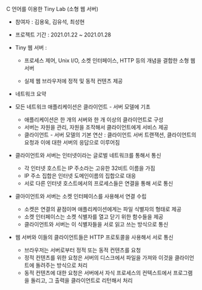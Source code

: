 C 언어를 이용한 Tiny Lab (소형 웹 서버)

- 참여자 : 김용욱, 김유석, 최성현

- 프로젝트 기간 : 2021.01.22 ~ 2021.01.28

- Tiny 웹 서버 : 

  * 프로세스 제어, Unix I/O, 소켓 인터페이스, HTTP 등의 개념을 결합한 소형 웹 서버

  * 실제 웹 브라우저에 정적 및 동적 컨텐츠 제공

    

- 네트워크 요약

- 모든 네트워크 애플리케이션은 클라이언트 - 서버 모델에 기초

  - 애플리케이션은 한 개의 서버와 한 개 이상의 클라이언트로 구성
  - 서버는 자원을 관리, 자원을 조작해서 클라이언트에게 서비스 제공
  - 클라이언트 - 서버 모델의 기본 연산 : 클라이언트 서버 트랜잭션, 클라이언트의 요청과 이에 대한 서버의 응답으로 이루어짐

- 클라이언트와 서버는 인터넷이라는 글로벌 네트워크를 통해서 통신

  - 각 인터넷 호스트는 IP 주소라는 고유한 32비트 이름을 가짐
  - IP 주소 집합은 인터넷 도메인이름의 집합으로 대응
  - 서로 다른 인터넷 호스트에서의 프로세스들은 연결을 통해 서로 통신

- 클아이언트와 서버는 소켓 인터페이스를 사용해서 연결 수립

  - 소켓은 연결의 끝점이며 애플리케이션에게는 파일 식별자의 형태로 제공
  - 소켓 인터페이스는 소켓 식별자를 열고 닫기 위한 함수들을 제공
  - 클라이언트와 서버는 이 식별자들을 서로 읽고 쓰는 방식으로 통신

- 웹 서버와 이들의 클라이언트들은 HTTP 프로토콜을 사용해서 서로 통신

  - 브라우저는 서버로부터 정적 또는 동적 컨텐츠를 요청
  - 정적 컨텐츠를 위한 요청은 서버의 디스크에서 파일을 가져와 이것을 클라이언트에 돌려주는 방식으로 처리
  - 동적 컨텐츠에 대한 요청은 서버에서 자식 프로세스의 컨텍스트에서 프로그램을 돌리고, 그 출력을 클라이언트로 리턴해서 처리
